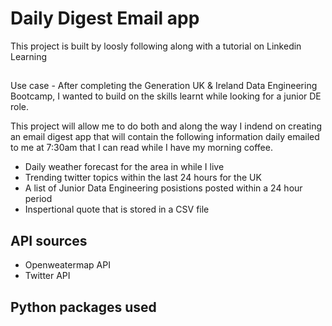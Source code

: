 # Daily Digest Email app

This project is built by loosly following along with a tutorial on Linkedin Learning

##
Use case - 
After completing the Generation UK & Ireland Data Engineering Bootcamp, I wanted to build on the skills learnt while looking for a junior DE role.

This project will allow me to do both and along the way I indend on creating an email digest app that will contain the following information daily emailed to me at 7:30am that I can read while I have my morning coffee.

* Daily weather forecast for the area in while I live
* Trending twitter topics within the last 24 hours for the UK
* A list of Junior Data Engineering posistions posted within a 24 hour period
* Inspertional quote that is stored in a CSV file
  
## API sources 
* Openweatermap API
* Twitter API

## Python packages used
